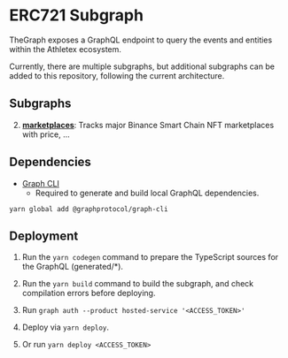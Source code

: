 # ERC721 Subgraph

TheGraph exposes a GraphQL endpoint to query the events and entities within the Athletex ecosystem.

Currently, there are multiple subgraphs, but additional subgraphs can be added to this repository, following the current architecture.

## Subgraphs

2. **[marketplaces]()**: Tracks major Binance Smart Chain NFT marketplaces with price, ...

## Dependencies

- [Graph CLI](https://github.com/graphprotocol/graph-cli)
  - Required to generate and build local GraphQL dependencies.

```shell
yarn global add @graphprotocol/graph-cli
```

## Deployment

1. Run the `yarn codegen` command to prepare the TypeScript sources for the GraphQL (generated/\*).

2. Run the `yarn build` command to build the subgraph, and check compilation errors before deploying.

3. Run `graph auth --product hosted-service '<ACCESS_TOKEN>'`

4. Deploy via `yarn deploy`.

5. Or run `yarn deploy <ACCESS_TOKEN>`
